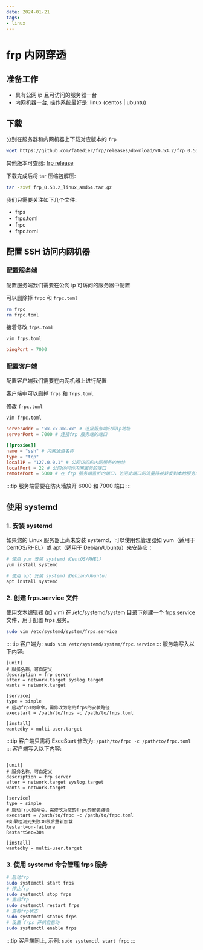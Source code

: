 ```yaml
---
date: 2024-01-21
tags:
- linux
---
```


# frp 内网穿透

## 准备工作

- 具有公网 ip 且可访问的服务器一台
- 内网机器一台, 操作系统最好是: linux (centos | ubuntu)

## 下载

分别在服务器和内网机器上下载对应版本的 `frp`

```sh
wget https://github.com/fatedier/frp/releases/download/v0.53.2/frp_0.53.2_linux_amd64.tar.gz
```

其他版本可查阅: [frp release](https://github.com/fatedier/frp/releases)

下载完成后将 tar 压缩包解压:

```sh
tar -zxvf frp_0.53.2_linux_amd64.tar.gz
```

我们只需要关注如下几个文件:

- frps
- frps.toml
- frpc
- frpc.toml

## 配置 SSH 访问内网机器

### 配置服务端

配置服务端我们需要在公网 ip 可访问的服务器中配置

可以删除掉 `frpc` 和 `frpc.toml`

```sh
rm frpc
rm frpc.toml
```

接着修改 `frps.toml`

```sh
vim frps.toml
```

```toml
bingPort = 7000
```

### 配置客户端

配置客户端我们需要在内网机器上进行配置

客户端中可以删掉 `frps` 和 `frps.toml`

修改 `frpc.toml`

```sh
vim frpc.toml
```

```toml
serverAddr = "xx.xx.xx.xx" # 连接服务端公网ip地址
serverPort = 7000 # 连接frp 服务端的端口

[[proxies]]
name = "ssh" # 内网通道名称
type = "tcp"
localIP = "127.0.0.1" # 公网访问的内网服务的地址
localPort = 22 # 公网访问的内网服务的端口
remotePort = 6000 # 在 frp 服务端监听的端口，访问此端口的流量将被转发到本地服务的相应端口
```

:::tip
服务端需要在防火墙放开 6000 和 7000 端口
:::

## 使用 systemd

### 1. 安装 systemd

如果您的 Linux 服务器上尚未安装 systemd，可以使用包管理器如 yum（适用于 CentOS/RHEL）或 apt（适用于 Debian/Ubuntu）来安装它：

```sh
# 使用 yum 安装 systemd（CentOS/RHEL）
yum install systemd

# 使用 apt 安装 systemd（Debian/Ubuntu）
apt install systemd
```

### 2. 创建 frps.service 文件

使用文本编辑器 (如 vim) 在 /etc/systemd/system 目录下创建一个 frps.service 文件，用于配置 frps 服务。

```sh
sudo vim /etc/systemd/system/frps.service
```

::: tip
客户端为: `sudo vim /etc/systemd/system/frpc.service`
:::
服务端写入以下内容:

```
[unit]
# 服务名称，可自定义
description = frp server
after = network.target syslog.target
wants = network.target

[service]
type = simple
# 启动frps的命令，需修改为您的frps的安装路径
execstart = /path/to/frps -c /path/to/frps.toml

[install]
wantedby = multi-user.target
```

:::tip
客户端只需将 ExecStart 修改为: `/path/to/frpc -c /path/to/frpc.toml`
:::
客户端写入以下内容:

```

[unit]
# 服务名称，可自定义
description = frp server
after = network.target syslog.target
wants = network.target

[service]
type = simple
# 启动frpc的命令，需修改为您的frpc的安装路径
execstart = /path/to/frpc -c /path/to/frpc.toml
#如果检测到失败30秒后重新加载
Restart=on-failure
RestartSec=30s

[install]
wantedby = multi-user.target
```

### 3. 使用 systemd 命令管理 frps 服务

```sh
# 启动frp
sudo systemctl start frps
# 停止frp
sudo systemctl stop frps
# 重启frp
sudo systemctl restart frps
# 查看frp状态
sudo systemctl status frps
# 设置 frps 开机自启动
sudo systemctl enable frps
```

:::tip
客户端同上, 示例: `sudo systemctl start frpc`
:::
